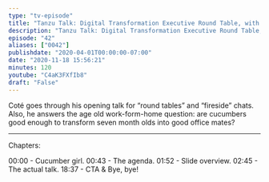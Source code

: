 ```yaml
---
type: "tv-episode"
title: "Tanzu Talk: Digital Transformation Executive Round Table, with Cucumber Girl"
description: "Tanzu Talk: Digital Transformation Executive Round Table, with Cucumber Girl"
episode: "42"
aliases: ["0042"]
publishdate: "2020-04-01T00:00:00-07:00"
date: "2020-11-18 15:56:21"
minutes: 120
youtube: "C4aK3FXfIb8"
draft: "False"
---
```


Coté goes through his opening talk for “round tables” and “fireside” chats. Also, he answers the age old work-form-home question: are cucumbers good enough to transform seven month olds into good office mates?

---- 
Chapters:

00:00 - Cucumber girl.
00:43 - The agenda.
01:52 - Slide overview.
02:45 - The actual talk.
18:37 - CTA & Bye, bye!